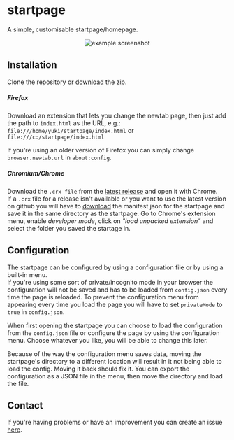 # startpage

A simple, customisable startpage/homepage.

<p align="center"><img alt="example screenshot"
                   src="/img/screenshots/2016-08-19-open.png?raw=true"></p>

## Installation

Clone the repository or
[download](https://github.com/fuyuneko/startpage/archive/master.zip) the zip.

##### Firefox
Download an extension that lets you change the newtab page, then just add the
path to `index.html` as the URL, e.g.:
`file:///home/yuki/startpage/index.html` or
`file:///c:/startpage/index.html`

If you're using an older version of Firefox you can simply change
`browser.newtab.url` in `about:config`.

##### Chromium/Chrome
Download the `.crx file` from the
[latest release](https://github.com/fuyuneko/startpage/releases/latest) and open
it with Chrome.<br>
If a `.crx` file for a release isn't available or you want to use the latest
version on github you will have to
[download](https://github.com/fuyuneko/startpage/blob/chromium-patch/manifest.json)
the manifest.json for the startpage and save it in the same directory as the
startpage. Go to Chrome's extension menu, enable _developer mode_, click on
_"load unpacked extension"_ and select the folder you saved the startage in.

## Configuration
The startpage can be configured by using a configuration file or by using a
built-in menu.<br>
If you're using some sort of private/incognito mode in your browser the
configuration will not be saved and has to be loaded from `config.json`
every time the page is reloaded. To prevent the configuration menu from
appearing every time you load the page you will have to set `privateMode`
to `true` in `config.json`.

When first opening the startpage you can choose to load the configuration from
the `config.json` file or configure the page by using the configuration
menu. Choose whatever you like, you will be able to change this later.<br>

Because of the way the configuration menu saves data, moving the startpage's
directory to a different location will result in it not being able to load the
config. Moving it back should fix it. You can export the configuration as a JSON
file in the menu, then move the directory and load the file.

## Contact
If you're having problems or have an improvement you can create an issue
[here](https://github.com/fuyuneko/startpage/issues).

